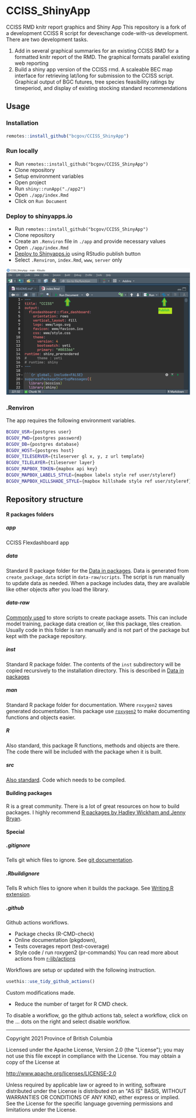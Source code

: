 # CCISS_ShinyApp
CCISS RMD knitr report graphics and Shiny App
This repository is a fork of a development CCISS R script for devexchange code-with-us development.
There are two development tasks.
1. Add in several graphical summaries for an existing CCISS RMD for a formatted knitr report of the RMD. The graphical formats parallel existing web reporting 
2. Build a shiny app version of the CCISS rmd.
 A scaleable BEC map interface for retrieving lat/long for submission to the CCISS script. 
 Graphical output of BGC futures, tree species feasibility ratings by timeperiod, and display of existing stocking standard recommendations

## Usage

### Installation

```r
remotes::install_github("bcgov/CCISS_ShinyApp")
```

### Run locally

 - Run `remotes::install_github("bcgov/CCISS_ShinyApp")`
 - Clone repository
 - Setup environment variables
 - Open project
 - Run `shiny::runApp("./app2")`
 - Open `./app/index.Rmd`
 - Click on `Run Document`

### Deploy to shinyapps.io

 - Run `remotes::install_github("bcgov/CCISS_ShinyApp")`
 - Clone repository
 - Create an `.Renviron` file in `./app` and provide necessary values
 - Open `./app/index.Rmd`
 - [Deploy to Shinyapps.io](https://shiny.rstudio.com/articles/shinyapps.html) using RStudio publish button
 - Select `.Renviron`, `index.Rmd`, `www`, `server` only

<img src='data-raw/screenshots/rstudioreference.png' />

### .Renviron

The app requires the following environment variables.

```bash
BCGOV_USR={postgres user}
BCGOV_PWD={postgres password}
BCGOV_DB={postgres database}
BCGOV_HOST={postgres host}
BCGOV_TILESERVER={tileserver gl x, y, z url template}
BCGOV_TILELAYER={tileserver layer}
BCGOV_MAPBOX_TOKEN={mapbox api key}
BCGOV_MAPBOX_LABELS_STYLE={mapbox labels style ref user/styleref}
BCGOV_MAPBOX_HILLSHADE_STYLE={mapbox hillshade style ref user/styleref}
```

## Repository structure

#### R packages folders

##### app

CCISS Flexdashboard app

##### data
Standard R package folder for the
[Data in packages](https://cran.r-project.org/doc/manuals/R-exts.html#Data-in-packages).
Data is generated from `create_package_data` script in `data-raw/scripts`. The script is run manually
to update data as needed. When a package includes data, they are available like other objects
after you load the library.

##### data-raw
[Commonly used](https://r-pkgs.org/data.html?q=data-raw#data-sysdata) to store scripts to create
package assets. This can include model training, package data creation or, like this package, tiles
creation. Usually code in this folder is ran manually and is not part of the package but kept with
the package repository.

##### inst
Standard R package folder. The contents of the `inst` subdirectory will be copied recursively
to the installation directory. This is described in
[Data in packages](https://cran.r-project.org/doc/manuals/R-exts.html#Data-in-packages)

##### man
Standard R package folder for documentation. Where `roxygen2` saves generated documentation.
This package use [`roxygen2`](https://roxygen2.r-lib.org/) to make documenting functions and
objects easier.

##### R
Also standard, this package R functions, methods and objects are there. The code there
will be included with the package when it is built.

##### src
[Also standard](https://cran.r-project.org/doc/manuals/R-exts.html#Non_002dR-scripts-in-packages).
Code which needs to be compiled.

#### Building packages
R is a great community. There is a lot of great resources on how to build packages. I highly
recommend [R packages by Hadley Wickham and Jenny Bryan](https://r-pkgs.org/).

#### Special

##### .gitignore
Tells git which files to ignore.
See [git documentation](https://git-scm.com/docs/gitignore).

##### .Rbuildignore
Tells R which files to ignore when it builds the package.
See [Writing R extension](https://cran.r-project.org/doc/manuals/R-exts.html#index-_002eRbuildignore-file).

##### .github
Github actions workflows.
 - Package checks (R-CMD-check)
 - Online documentation (pkgdown),
 - Tests coverages report (test-coverage)
 - Style code / run roxygen2 (pr-commands)
You can read more about actions from [r-lib/actions](https://github.com/r-lib/actions)

Workflows are setup or updated with the following instruction.

```r
usethis::use_tidy_github_actions()
```
Custom modifications made.  
 - Reduce the number of target for R CMD check.

To disable a workflow,
go the github actions tab, select a workflow, click on the ... dots on the right
and select disable workflow.

------------------------------------------------------------------------


Copyright 2021 Province of British Columbia

Licensed under the Apache License, Version 2.0 (the "License");
you may not use this file except in compliance with the License.
You may obtain a copy of the License at

http://www.apache.org/licenses/LICENSE-2.0

Unless required by applicable law or agreed to in writing, software
distributed under the License is distributed on an "AS IS" BASIS,
WITHOUT WARRANTIES OR CONDITIONS OF ANY KIND, either express or implied.
See the License for the specific language governing permissions and
limitations under the License.

